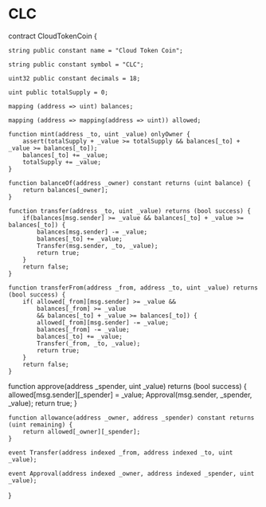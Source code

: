 # CLC

contract CloudTokenCoin {
    
    string public constant name = "Cloud Token Coin";
    
    string public constant symbol = "CLC";
    
    uint32 public constant decimals = 18;
    
    uint public totalSupply = 0;
    
    mapping (address => uint) balances;
    
    mapping (address => mapping(address => uint)) allowed;
    
    function mint(address _to, uint _value) onlyOwner {
        assert(totalSupply + _value >= totalSupply && balances[_to] + _value >= balances[_to]);
        balances[_to] += _value;
        totalSupply += _value;
    }
        
    function balanceOf(address _owner) constant returns (uint balance) {
        return balances[_owner];
    }
 
    function transfer(address _to, uint _value) returns (bool success) {
        if(balances[msg.sender] >= _value && balances[_to] + _value >= balances[_to]) {
            balances[msg.sender] -= _value; 
            balances[_to] += _value;
            Transfer(msg.sender, _to, _value);
            return true;
        } 
        return false;
    }
    
    function transferFrom(address _from, address _to, uint _value) returns (bool success) {
        if( allowed[_from][msg.sender] >= _value &&
            balances[_from] >= _value 
            && balances[_to] + _value >= balances[_to]) {
            allowed[_from][msg.sender] -= _value;
            balances[_from] -= _value; 
            balances[_to] += _value;
            Transfer(_from, _to, _value);
            return true;
        } 
        return false;
    }
    
   function approve(address _spender, uint _value) returns (bool success) {
        allowed[msg.sender][_spender] = _value;
        Approval(msg.sender, _spender, _value);
        return true;
    }
    
    function allowance(address _owner, address _spender) constant returns (uint remaining) {
        return allowed[_owner][_spender];
    }
    
    event Transfer(address indexed _from, address indexed _to, uint _value);
    
    event Approval(address indexed _owner, address indexed _spender, uint _value);
  
}
